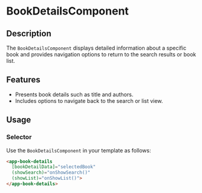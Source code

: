 # BookDetailsComponent

## Description
The `BookDetailsComponent` displays detailed information about a specific book and provides navigation options to return to the search results or book list.

## Features
- Presents book details such as title and authors.
- Includes options to navigate back to the search or list view.

## Usage

### Selector
Use the `BookDetailsComponent` in your template as follows:

```html
<app-book-details 
  [bookDetailData]="selectedBook" 
  (showSearch)="onShowSearch()" 
  (showList)="onShowList()">
</app-book-details>
